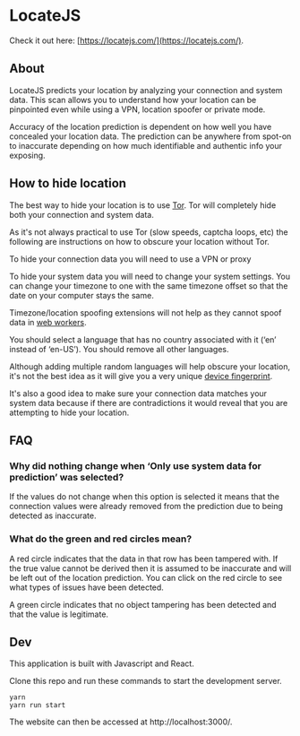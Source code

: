# LocateJS

Check it out here: [https://locatejs.com/](https://locatejs.com/).

## About

LocateJS predicts your location by analyzing your connection and system data. This scan allows you to understand how your location can be pinpointed even while using a VPN, location spoofer or private mode.

Accuracy of the location prediction is dependent on how well you have concealed your location data. The prediction can be anywhere from spot-on to inaccurate depending on how much identifiable and authentic info your exposing.

## How to hide location

The best way to hide your location is to use [Tor](https://www.torproject.org/). Tor will completely hide both your connection and system data.

As it's not always practical to use Tor (slow speeds, captcha loops, etc) the following are instructions on how to obscure your location without Tor.

To hide your connection data you will need to use a VPN or proxy

To hide your system data you will need to change your system settings. You can change your timezone to one with the same timezone offset so that the date on your computer stays the same.

Timezone/location spoofing extensions will not help as they cannot spoof data in [web workers](https://developer.mozilla.org/en-US/docs/Web/API/Web_Workers_API/Using_web_workers).

You should select a language that has no country associated with it (‘en’ instead of ‘en-US’). You should remove all other languages.

Although adding multiple random languages will help obscure your location, it's not the best idea as it will give you a very unique [device fingerprint](https://en.wikipedia.org/wiki/Device_fingerprint).

It's also a good idea to make sure your connection data matches your system data because if there are contradictions it would reveal that you are attempting to hide your location.

## FAQ

### Why did nothing change when ‘Only use system data for prediction’ was selected?

If the values do not change when this option is selected it means that the connection values were already removed from the prediction due to being detected as inaccurate.

### What do the green and red circles mean?

A red circle indicates that the data in that row has been tampered with. If the true value cannot be derived then it is assumed to be inaccurate and will be left out of the location prediction. You can click on the red circle to see what types of issues have been detected.

A green circle indicates that no object tampering has been detected and that the value is legitimate.

## Dev

This application is built with Javascript and React.

Clone this repo and run these commands to start the development server.

```
yarn
yarn run start
```

The website can then be accessed at http://localhost:3000/.

